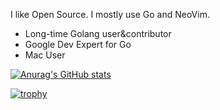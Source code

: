 I like Open Source. I mostly use Go and NeoVim.

- Long-time Golang user&contributor
- Google Dev Expert for Go
- Mac User  

[![Anurag's GitHub stats](https://github-readme-stats.vercel.app/api?username=iyoshiha)](https://github.com/anuraghazra/github-readme-stats)  

[![trophy](https://github-profile-trophy.vercel.app/?username=iyoshiha&theme=onedark&column=7)](https://github.com/ryo-ma/github-profile-trophy)
